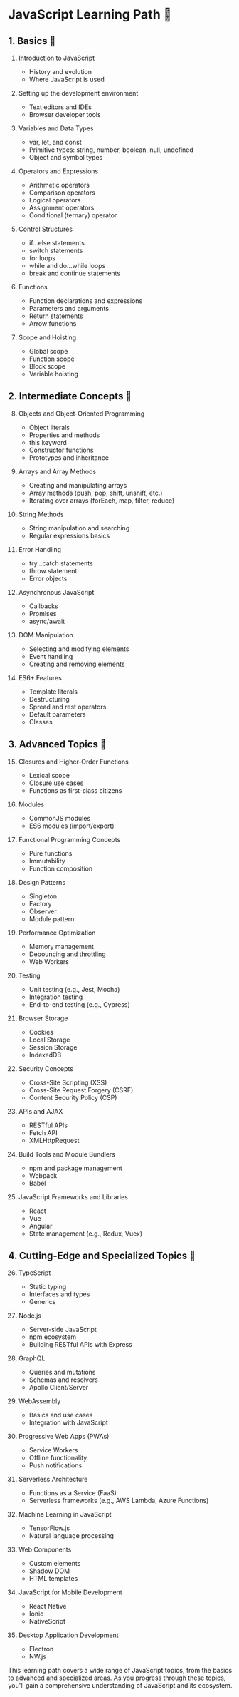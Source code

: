 # JavaScript Learning Path 🚀

## 1. Basics 🌱

1. Introduction to JavaScript
   - History and evolution
   - Where JavaScript is used

2. Setting up the development environment
   - Text editors and IDEs
   - Browser developer tools

3. Variables and Data Types
   - var, let, and const
   - Primitive types: string, number, boolean, null, undefined
   - Object and symbol types

4. Operators and Expressions
   - Arithmetic operators
   - Comparison operators
   - Logical operators
   - Assignment operators
   - Conditional (ternary) operator

5. Control Structures
   - if...else statements
   - switch statements
   - for loops
   - while and do...while loops
   - break and continue statements

6. Functions
   - Function declarations and expressions
   - Parameters and arguments
   - Return statements
   - Arrow functions

7. Scope and Hoisting
   - Global scope
   - Function scope
   - Block scope
   - Variable hoisting

## 2. Intermediate Concepts 🌿

8. Objects and Object-Oriented Programming
   - Object literals
   - Properties and methods
   - this keyword
   - Constructor functions
   - Prototypes and inheritance

9. Arrays and Array Methods
   - Creating and manipulating arrays
   - Array methods (push, pop, shift, unshift, etc.)
   - Iterating over arrays (forEach, map, filter, reduce)

10. String Methods
    - String manipulation and searching
    - Regular expressions basics

11. Error Handling
    - try...catch statements
    - throw statement
    - Error objects

12. Asynchronous JavaScript
    - Callbacks
    - Promises
    - async/await

13. DOM Manipulation
    - Selecting and modifying elements
    - Event handling
    - Creating and removing elements

14. ES6+ Features
    - Template literals
    - Destructuring
    - Spread and rest operators
    - Default parameters
    - Classes

## 3. Advanced Topics 🌳

15. Closures and Higher-Order Functions
    - Lexical scope
    - Closure use cases
    - Functions as first-class citizens

16. Modules
    - CommonJS modules
    - ES6 modules (import/export)

17. Functional Programming Concepts
    - Pure functions
    - Immutability
    - Function composition

18. Design Patterns
    - Singleton
    - Factory
    - Observer
    - Module pattern

19. Performance Optimization
    - Memory management
    - Debouncing and throttling
    - Web Workers

20. Testing
    - Unit testing (e.g., Jest, Mocha)
    - Integration testing
    - End-to-end testing (e.g., Cypress)

21. Browser Storage
    - Cookies
    - Local Storage
    - Session Storage
    - IndexedDB

22. Security Concepts
    - Cross-Site Scripting (XSS)
    - Cross-Site Request Forgery (CSRF)
    - Content Security Policy (CSP)

23. APIs and AJAX
    - RESTful APIs
    - Fetch API
    - XMLHttpRequest

24. Build Tools and Module Bundlers
    - npm and package management
    - Webpack
    - Babel

25. JavaScript Frameworks and Libraries
    - React
    - Vue
    - Angular
    - State management (e.g., Redux, Vuex)

## 4. Cutting-Edge and Specialized Topics 🚀

26. TypeScript
    - Static typing
    - Interfaces and types
    - Generics

27. Node.js
    - Server-side JavaScript
    - npm ecosystem
    - Building RESTful APIs with Express

28. GraphQL
    - Queries and mutations
    - Schemas and resolvers
    - Apollo Client/Server

29. WebAssembly
    - Basics and use cases
    - Integration with JavaScript

30. Progressive Web Apps (PWAs)
    - Service Workers
    - Offline functionality
    - Push notifications

31. Serverless Architecture
    - Functions as a Service (FaaS)
    - Serverless frameworks (e.g., AWS Lambda, Azure Functions)

32. Machine Learning in JavaScript
    - TensorFlow.js
    - Natural language processing

33. Web Components
    - Custom elements
    - Shadow DOM
    - HTML templates

34. JavaScript for Mobile Development
    - React Native
    - Ionic
    - NativeScript

35. Desktop Application Development
    - Electron
    - NW.js

This learning path covers a wide range of JavaScript topics, from the basics to advanced and specialized areas. As you progress through these topics, you'll gain a comprehensive understanding of JavaScript and its ecosystem.

